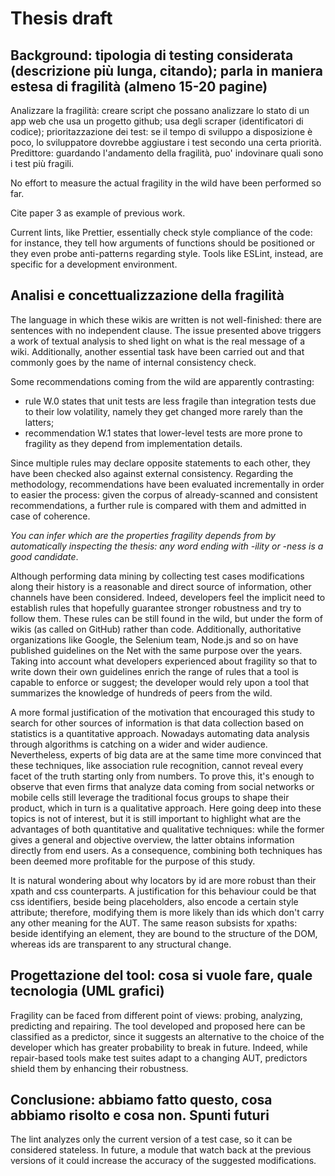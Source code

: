 # Thesis draft

## Background: tipologia di testing considerata (descrizione più lunga, citando); parla in maniera estesa di fragilità (almeno 15-20 pagine)

Analizzare la fragilità: creare script che possano analizzare lo stato di un app web che usa un progetto github; usa degli scraper (identificatori di codice); prioritazzazione dei test: se il tempo di sviluppo a disposizione è poco, lo sviluppatore dovrebbe aggiustare i test secondo una certa priorità. Predittore: guardando l'andamento della fragilità, puo' indovinare quali sono i test più fragili.

No effort to measure the actual fragility in the wild have been performed so far.

Cite paper 3 as example of previous work.

Current lints, like Prettier, essentially check style compliance of the code: for instance, they tell how arguments of functions should be positioned or they even probe anti-patterns regarding style. Tools like ESLint, instead, are specific for a development environment.

## Analisi e concettualizzazione della fragilità

The language in which these wikis are written is not well-finished: there are sentences with no independent clause.
The issue presented above triggers a work of textual analysis to shed light on what is the real message of a wiki.
Additionally, another essential task have been carried out and that commonly goes by the name of internal consistency check.

Some recommendations coming from the wild are apparently contrasting:

- rule W.0 states that unit tests are less fragile than integration tests due to their low volatility, namely they get changed more rarely than the latters;
- recommendation W.1 states that lower-level tests are more prone to fragility as they depend from implementation details.

Since multiple rules may declare opposite statements to each other, they have been checked also against external consistency. Regarding the methodology, recommendations have been evaluated incrementally in order to easier the process: given the corpus of already-scanned and consistent recommendations, a further rule is compared with them and admitted in case of coherence.

*You can infer which are the properties fragility depends from by automatically inspecting the thesis: any word ending with -ility or -ness is a good candidate*.

Although performing data mining by collecting test cases modifications along their history is a reasonable and direct source of information, other channels have been considered. Indeed, developers feel the implicit need to establish rules that hopefully guarantee stronger robustness and try to follow them. These rules can be still found in the wild, but under the form of wikis (as called on GitHub) rather than code. Additionally, authoritative organizations like Google, the Selenium team, Node.js and so on have published guidelines on the Net with the same purpose over the years. Taking into account what developers experienced about fragility so that to write down their own guidelines enrich the range of rules that a tool is capable to enforce or suggest; the developer would rely upon a tool that summarizes the knowledge of hundreds of peers from the wild.

A more formal justification of the motivation that encouraged this study to search for other sources of information is that data collection based on statistics is a quantitative approach. Nowadays automating data analysis through algorithms is catching on a wider and wider audience. Nevertheless, experts of big data are at the same time more convinced that these techniques, like association rule recognition, cannot reveal every facet of the truth starting only from numbers. To prove this, it's enough to observe that even firms that analyze data coming from social networks or mobile cells still leverage the traditional focus groups to shape their product, which in turn is a qualitative approach.
Here going deep into these topics is not of interest, but it is still important to highlight what are the advantages of both quantitative and qualitative techniques: while the former gives a general and objective overview, the latter obtains information directly from end users.
As a consequence, combining both techniques has been deemed more profitable for the purpose of this study.

It is natural wondering about why locators by id are more robust than their xpath and css counterparts. A justification for this behaviour could be that css identifiers, beside being placeholders, also encode a certain style attribute; therefore, modifying them is more likely than ids which don't carry any other meaning for the AUT. The same reason subsists for xpaths: beside identifying an element, they are bound to the structure of the DOM, whereas ids are transparent to any structural change.

## Progettazione del tool: cosa si vuole fare, quale tecnologia (UML grafici)

Fragility can be faced from different point of views: probing, analyzing, predicting and repairing. The tool developed and proposed here can be classified as a predictor, since it suggests an alternative to the choice of the developer which has greater probability to break in future. Indeed, while repair-based tools make test suites adapt to a changing AUT, predictors shield them by enhancing their robustness.

## Conclusione: abbiamo fatto questo, cosa abbiamo risolto e cosa non. Spunti futuri

The lint analyzes only the current version of a test case, so it can be considered stateless. In future, a module that watch back at the previous versions of it could increase the accuracy of the suggested modifications.
